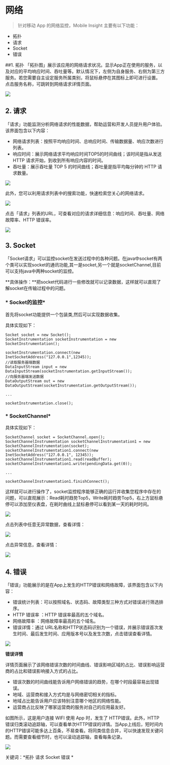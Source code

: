 # 网络

> 针对移动 App 的网络监控，Mobile Insight 主要有以下功能：
* 拓扑
* 请求
* Socket
* 错误

##1.  拓扑
「拓扑图」展示该应用的网络请求状况。显示App正在使用的服务，以及对应的平均响应时间、吞吐量等。默认情况下，左侧为自身服务、右侧为第三方服务。若您需要自主设定服务所属类别，将鼠标悬停在其图标上即可进行设置。
点击服务名称，可跳转到网络请求详情页面。

![](1.jpg)
## 2. 请求
「请求」功能监测分析网络请求的性能数据，帮助运营和开发人员提升用户体验。该界面包含以下内容：
* 网络请求列表：按照平均响应时间、总响应时间、传输数据量、响应次数进行列表。
* 响应时间：展示网络请求平均响应时间TOP5的时间曲线；该时间是指从发送 HTTP 请求开始，到收到所有响应内容的时间。
* 吞吐量：展示吞吐量 TOP 5 的时间曲线；吞吐量是指平均每分钟的 HTTP 请求数量。

![](22.png)

此外，您可以利用请求列表中的搜索功能，快速检索您关心的网络请求。

![](03.png)

点击「请求」列表的URL，可查看对应的请求详细信息：响应时间、吞吐量、网络故障率、HTTP 错误率。

![](04.png)


## 3. Socket
「Socket请求」可以监控socket在发送过程中的各种问题。在java中socket有两个类可以实现socket的通讯功能,其一是socket,另一个就是socketChannel,目前可以支持java中两种socket的监控。

**具体操作：**把socket代码进行一些修改就可以记录数据，这样就可以直观了解socket在传输过程中的问题。

### * Socket的监控*
首先将socket功能提供一个包装类,然后可以实现数据收集。

具体实现如下：

``` 
Socket socket = new Socket();
SocketInstrumentation socketInstrumentation = new SocketInstrumentation();

socketInstrumentation.connect(new InetSocketAddress("127.0.0.1",12345));
//读取服务器端数据
DataInputStream input = new DataInputStream(socketInstrumentation.getInputStream());
//向服务器端发送数据
DataOutputStream out = new DataOutputStream(socketInstrumentation.getOutputStream());

...

socketInstrumentation.close();
```

### * SocketChannel*
具体实现如下：

```
SocketChannel socket = SocketChannel.open();
SocketChannelInstrumentation socketChannelInstrumentation1 = new SocketChannelInstrumentation(socket);
socketChannelInstrumentation1.connect(new InetSocketAddress("127.0.0.1", 12345));
socketChannelInstrumentation1.read(readBuffer);
socketChannelInstrumentation1.write(pendingData.get(0));

...

socketChannelInstrumentation1.finishConnect();
```

这样就可以进行操作了，socket监控程序能够正确的运行并收集您程序中存在的问题，可以直观展示：Read耗时趋势Top5，Write耗时趋势Top5，右上方鼠标悬停可以添加至仪表盘，在耗时曲线上鼠标悬停可以看到某一天的耗时时间。

![](09.png)

点击列表中任意无异常数据，查看详情：

![](10.png)

点击异常信息，查看详情：

![](11.png)

## 4. 错误
「错误」功能展示的是在App上发生的HTTP错误和网络故障，该界面包含以下内容：
* 错误统计列表：可以按照域名、状态码、故障类型三种方式对错误进行筛选排序。
* HTTP 错误率 ：HTTP 错误率最高的五个域名。
* 网络故障率 ：网络故障率最高的五个域名。
* 错误详情：通过 URL名称和HTTP状态码识别为一个错误，并展示错误首次发生时间、最后发生时间、应用版本号以及发生次数，点击错误查看详情。

![](05.png)

**错误详情**

详情页面展示了该网络错误次数的时间曲线、错误影响区域的占比、错误影响运营商的占比和错误影响接入方式的占比。
* 错误次数的时间曲线能告诉用户网络错误的趋势，在哪个时段最容易出现错误。
* 地域、运营商和接入方式均是与网络密切相关的指标。
* 地域占比能告诉用户应该特别注意哪个地区的网络性能。
* 运营商占比反映了哪家运营商的服务对自己的应用最友好。

如图所示，这是用户连接 WIFI 使用 App 时，发生了 HTTP错误。此外，HTTP 错误归类滚动追踪轴，可以查看单次HTTP错误的详情。当App上线后，短时间内的HTTP错误可能多达上百条，不易查看。将同类信息合并，可以快速发现关键问题。而需要查看细节时，也可以滚动追踪轴，查看每条记录。

![](06.png)

关键词：*拓扑 请求 Socket 错误 *




